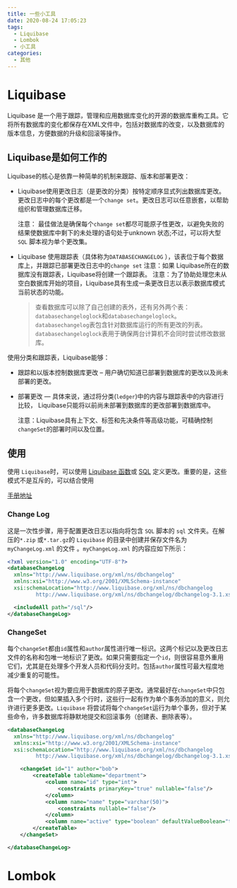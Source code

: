 ```yaml
---
title: 一些小工具
date: 2020-08-24 17:05:23
tags:
  - Liquibase
  - Lombok
  - 小工具
categories:
  - 其他
---
```


# Liquibase

Liquibase 是一个用于跟踪，管理和应用数据库变化的开源的数据库重构工具。它将所有数据库的变化都保存在XML文件中，包括对数据库的改变，以及数据库的版本信息，方便数据的升级和回滚等操作。

## Liquibase是如何工作的

Liquibase的核心是依靠一种简单的机制来跟踪、版本和部署更改：
- Liquibase使用更改日志（是更改的分类）按特定顺序显式列出数据库更改。更改日志中的每个更改都是一个`change set`。更改日志可以任意嵌套，以帮助组织和管理数据库迁移。

    注意： 最佳做法是确保每个`change set`都尽可能原子性更改，以避免失败的结果使数据库中剩下的未处理的语句处于unknown 状态;不过，可以将大型 `SQL` 脚本视为单个更改集。

- Liquibase 使用跟踪表（具体称为`DATABASECHANGELOG` ），该表位于每个数据库上，并跟踪已部署更改日志中的`change set`
    注意：如果 Liquibase所在的数据库没有跟踪表，Liquibase将创建一个跟踪表。
    注意：为了协助处理您未从空白数据库开始的项目，Liquibase具有生成一条更改日志以表示数据库模式当前状态的功能。
    
    > 查看数据库可以除了自己创建的表外，还有另外两个表：`databasechangeloglock`和`databasechangeloglock`。`databasechangelog`表包含针对数据库运行的所有更改的列表。`databasechangeloglock`表用于确保两台计算机不会同时尝试修改数据库。


使用分类和跟踪表，Liquibase能够：

- 跟踪和以版本控制数据库更改 – 用户确切知道已部署到数据库的更改以及尚未部署的更改。

- 部署更改 — 具体来说，通过将分类(`ledger`)中的内容与跟踪表中的内容进行比较，  Liquibase只能将以前尚未部署到数据库的更改部署到数据库中。

  注意：Liquibase具有上下文、标签和先决条件等高级功能，可精确控制`changeSet`的部署时间以及位置。


## 使用

使用 `Liquibase`时，可以使用 [Liquibase 函数](https://www.liquibase.org/quickstart.html#simpleSQL)或 [SQL](https://www.liquibase.org/quickstart.html#lbmodel) 定义更改。重要的是，这些模式不是互斥的，可以结合使用

[手册地址](https://docs.liquibase.com/commands/home.html)

### Change Log

这是一次性步骤，用于配置更改日志以指向将包含 `SQL` 脚本的 `sql` 文件夹。在解压的`*.zip` 或`*.tar.gz`的 `Liquibase` 的目录中创建并保存文件名为 `myChangeLog.xml` 的文件 。`myChangeLog.xml` 的内容应如下所示：

```xml
<?xml version="1.0" encoding="UTF-8"?>
<databaseChangeLog
  xmlns="http://www.liquibase.org/xml/ns/dbchangelog"
  xmlns:xsi="http://www.w3.org/2001/XMLSchema-instance"
  xsi:schemaLocation="http://www.liquibase.org/xml/ns/dbchangelog
         http://www.liquibase.org/xml/ns/dbchangelog/dbchangelog-3.1.xsd">

  <includeAll path="/sql"/>
</databaseChangeLog>
```

### ChangeSet

每个`changeSet`都由`id`属性和`author`属性进行唯一标识。这两个标记以及更改日志文件的名称和包唯一地标识了更改。如果只需要指定一个`id`，则很容易意外重用它们，尤其是在处理多个开发人员和代码分支时。包括`author`属性可最大程度地减少重复的可能性。

将每个`changeSet`视为要应用于数据库的原子更改。通常最好在`changeSet`中只包含一个更改，但如果插入多个行时，这些行一起有作为单个事务添加的意义，则允许进行更多更改。`Liquibase` 将尝试将每个`changeSet`运行为单个事务，但对于某些命令，许多数据库将静默地提交和回滚事务（创建表、删除表等）。

```xml
<databaseChangeLog
  xmlns="http://www.liquibase.org/xml/ns/dbchangelog"
  xmlns:xsi="http://www.w3.org/2001/XMLSchema-instance"
  xsi:schemaLocation="http://www.liquibase.org/xml/ns/dbchangelog
         http://www.liquibase.org/xml/ns/dbchangelog/dbchangelog-3.1.xsd">

    <changeSet id="1" author="bob">
        <createTable tableName="department">
            <column name="id" type="int">
                <constraints primaryKey="true" nullable="false"/>
            </column>
            <column name="name" type="varchar(50)">
                <constraints nullable="false"/>
            </column>
            <column name="active" type="boolean" defaultValueBoolean="true"/>
        </createTable>
    </changeSet>

</databaseChangeLog>
```



# Lombok

